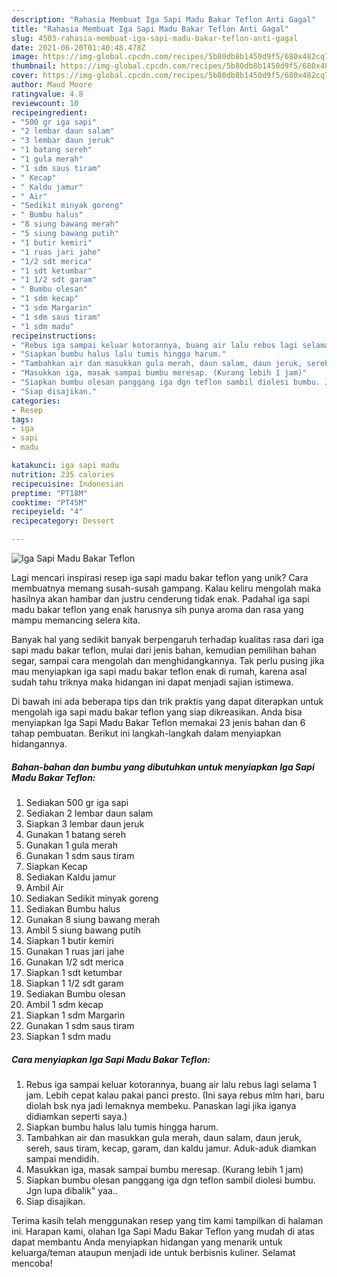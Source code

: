 ```yaml
---
description: "Rahasia Membuat Iga Sapi Madu Bakar Teflon Anti Gagal"
title: "Rahasia Membuat Iga Sapi Madu Bakar Teflon Anti Gagal"
slug: 4503-rahasia-membuat-iga-sapi-madu-bakar-teflon-anti-gagal
date: 2021-06-20T01:40:48.478Z
image: https://img-global.cpcdn.com/recipes/5b80db8b1450d9f5/680x482cq70/iga-sapi-madu-bakar-teflon-foto-resep-utama.jpg
thumbnail: https://img-global.cpcdn.com/recipes/5b80db8b1450d9f5/680x482cq70/iga-sapi-madu-bakar-teflon-foto-resep-utama.jpg
cover: https://img-global.cpcdn.com/recipes/5b80db8b1450d9f5/680x482cq70/iga-sapi-madu-bakar-teflon-foto-resep-utama.jpg
author: Maud Moore
ratingvalue: 4.8
reviewcount: 10
recipeingredient:
- "500 gr iga sapi"
- "2 lembar daun salam"
- "3 lembar daun jeruk"
- "1 batang sereh"
- "1 gula merah"
- "1 sdm saus tiram"
- " Kecap"
- " Kaldu jamur"
- " Air"
- "Sedikit minyak goreng"
- " Bumbu halus"
- "8 siung bawang merah"
- "5 siung bawang putih"
- "1 butir kemiri"
- "1 ruas jari jahe"
- "1/2 sdt merica"
- "1 sdt ketumbar"
- "1 1/2 sdt garam"
- " Bumbu olesan"
- "1 sdm kecap"
- "1 sdm Margarin"
- "1 sdm saus tiram"
- "1 sdm madu"
recipeinstructions:
- "Rebus iga sampai keluar kotorannya, buang air lalu rebus lagi selama 1 jam. Lebih cepat kalau pakai panci presto. (Ini saya rebus mlm hari, baru diolah bsk nya jadi lemaknya membeku. Panaskan lagi jika iganya didiamkan seperti saya.)"
- "Siapkan bumbu halus lalu tumis hingga harum."
- "Tambahkan air dan masukkan gula merah, daun salam, daun jeruk, sereh, saus tiram, kecap, garam, dan kaldu jamur. Aduk-aduk diamkan sampai mendidih."
- "Masukkan iga, masak sampai bumbu meresap. (Kurang lebih 1 jam)"
- "Siapkan bumbu olesan panggang iga dgn teflon sambil diolesi bumbu. Jgn lupa dibalik&#34; yaa.."
- "Siap disajikan."
categories:
- Resep
tags:
- iga
- sapi
- madu

katakunci: iga sapi madu 
nutrition: 235 calories
recipecuisine: Indonesian
preptime: "PT18M"
cooktime: "PT45M"
recipeyield: "4"
recipecategory: Dessert

---
```



![Iga Sapi Madu Bakar Teflon](https://img-global.cpcdn.com/recipes/5b80db8b1450d9f5/680x482cq70/iga-sapi-madu-bakar-teflon-foto-resep-utama.jpg)

Lagi mencari inspirasi resep iga sapi madu bakar teflon yang unik? Cara membuatnya memang susah-susah gampang. Kalau keliru mengolah maka hasilnya akan hambar dan justru cenderung tidak enak. Padahal iga sapi madu bakar teflon yang enak harusnya sih punya aroma dan rasa yang mampu memancing selera kita.

Banyak hal yang sedikit banyak berpengaruh terhadap kualitas rasa dari iga sapi madu bakar teflon, mulai dari jenis bahan, kemudian pemilihan bahan segar, sampai cara mengolah dan menghidangkannya. Tak perlu pusing jika mau menyiapkan iga sapi madu bakar teflon enak di rumah, karena asal sudah tahu triknya maka hidangan ini dapat menjadi sajian istimewa.




Di bawah ini ada beberapa tips dan trik praktis yang dapat diterapkan untuk mengolah iga sapi madu bakar teflon yang siap dikreasikan. Anda bisa menyiapkan Iga Sapi Madu Bakar Teflon memakai 23 jenis bahan dan 6 tahap pembuatan. Berikut ini langkah-langkah dalam menyiapkan hidangannya.

<!--inarticleads1-->

##### Bahan-bahan dan bumbu yang dibutuhkan untuk menyiapkan Iga Sapi Madu Bakar Teflon:

1. Sediakan 500 gr iga sapi
1. Sediakan 2 lembar daun salam
1. Siapkan 3 lembar daun jeruk
1. Gunakan 1 batang sereh
1. Gunakan 1 gula merah
1. Gunakan 1 sdm saus tiram
1. Siapkan  Kecap
1. Sediakan  Kaldu jamur
1. Ambil  Air
1. Sediakan Sedikit minyak goreng
1. Sediakan  Bumbu halus
1. Gunakan 8 siung bawang merah
1. Ambil 5 siung bawang putih
1. Siapkan 1 butir kemiri
1. Gunakan 1 ruas jari jahe
1. Gunakan 1/2 sdt merica
1. Siapkan 1 sdt ketumbar
1. Siapkan 1 1/2 sdt garam
1. Sediakan  Bumbu olesan
1. Ambil 1 sdm kecap
1. Siapkan 1 sdm Margarin
1. Gunakan 1 sdm saus tiram
1. Siapkan 1 sdm madu




<!--inarticleads2-->

##### Cara menyiapkan Iga Sapi Madu Bakar Teflon:

1. Rebus iga sampai keluar kotorannya, buang air lalu rebus lagi selama 1 jam. Lebih cepat kalau pakai panci presto. (Ini saya rebus mlm hari, baru diolah bsk nya jadi lemaknya membeku. Panaskan lagi jika iganya didiamkan seperti saya.)
1. Siapkan bumbu halus lalu tumis hingga harum.
1. Tambahkan air dan masukkan gula merah, daun salam, daun jeruk, sereh, saus tiram, kecap, garam, dan kaldu jamur. Aduk-aduk diamkan sampai mendidih.
1. Masukkan iga, masak sampai bumbu meresap. (Kurang lebih 1 jam)
1. Siapkan bumbu olesan panggang iga dgn teflon sambil diolesi bumbu. Jgn lupa dibalik&#34; yaa..
1. Siap disajikan.




Terima kasih telah menggunakan resep yang tim kami tampilkan di halaman ini. Harapan kami, olahan Iga Sapi Madu Bakar Teflon yang mudah di atas dapat membantu Anda menyiapkan hidangan yang menarik untuk keluarga/teman ataupun menjadi ide untuk berbisnis kuliner. Selamat mencoba!
